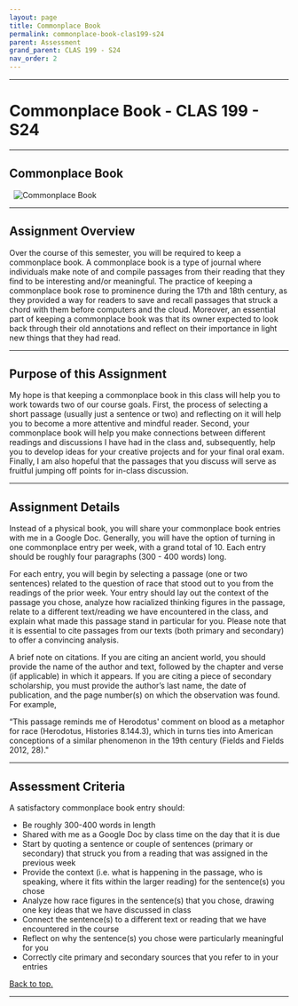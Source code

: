 ```yaml
---
layout: page
title: Commonplace Book
permalink: commonplace-book-clas199-s24
parent: Assessment
grand_parent: CLAS 199 - S24
nav_order: 2
---
```

***

# Commonplace Book - CLAS 199 - S24

***

## Commonplace Book
&nbsp;
![Commonplace Book](https://upload.wikimedia.org/wikipedia/commons/thumb/5/50/Commonplace_book_mid_17th_century.jpg/800px-Commonplace_book_mid_17th_century.jpg)

***

## Assignment Overview

Over the course of this semester, you will be required to keep a commonplace book. A commonplace book is a type of journal where individuals make note of and compile passages from their reading that they find to be interesting and/or meaningful. The practice of keeping a commonplace book rose to prominence during the 17th and 18th century, as they provided a way for readers to save and recall passages that struck a chord with them before computers and the cloud. Moreover, an essential part of keeping a commonplace book was that its owner expected to look back through their old annotations and reflect on their importance in light new things that they had read.

***

## Purpose of this Assignment

My hope is that keeping a commonplace book in this class will help you to work towards two of our course goals. First, the process of selecting a short passage (usually just a sentence or two) and reflecting on it will help you to become a more attentive and mindful reader. Second, your commonplace book will help you make connections between different readings and discussions I have had in the class and, subsequently, help you to develop ideas for your creative projects and for your final oral exam. Finally, I am also hopeful that the passages that you discuss will serve as fruitful jumping off points for in-class discussion.

***

## Assignment Details

Instead of a physical book, you will share your commonplace book entries with me in a Google Doc. Generally, you will have the option of turning in one commonplace entry per week, with a grand total of 10. Each entry should be roughly four paragraphs (300 - 400 words) long.

For each entry, you will begin by selecting a passage (one or two sentences) related to the question of race that stood out to you from the readings of the prior week. Your entry should lay out the context of the passage you chose, analyze how racialized thinking figures in the passage, relate to a different text/reading we have encountered in the class, and explain what made this passage stand in particular for you. Please note that it is essential to cite passages from our texts (both primary and secondary) to offer a convincing analysis.

A brief note on citations. If you are citing an ancient world, you should provide the name of the author and text, followed by the chapter and verse (if applicable) in which it appears. If you are citing a piece of secondary scholarship, you must provide the author’s last name, the date of publication, and the page number(s) on which the observation was found. For example,

“This passage reminds me of Herodotus' comment on blood as a metaphor for race (Herodotus, Histories 8.144.3), which in turns ties into American conceptions of a similar phenomenon in the 19th century (Fields and Fields 2012, 28)."

***

## Assessment Criteria

A satisfactory commonplace book entry should:

- Be roughly 300-400 words in length
- Shared with me as a Google Doc by class time on the day that it is due
- Start by quoting a sentence or couple of sentences (primary or secondary) that struck you from a reading that was assigned in the previous week
- Provide the context (i.e. what is happening in the passage, who is speaking, where it fits within the larger reading) for the sentence(s) you chose
- Analyze how race figures in the sentence(s) that you chose, drawing one key ideas that we have discussed in class
- Connect the sentence(s) to a different text or reading that we have encountered in the course 
- Reflect on why the sentence(s) you chose were particularly meaningful for you
- Correctly cite primary and secondary sources that you refer to in your entries

[Back to top.](#top)

***

